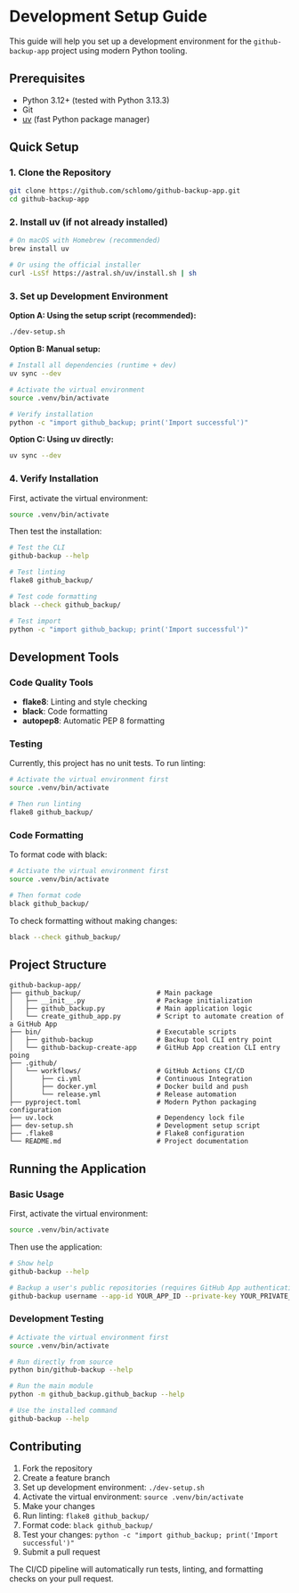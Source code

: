 # Development Setup Guide

This guide will help you set up a development environment for the `github-backup-app` project using modern Python tooling.

## Prerequisites

- Python 3.12+ (tested with Python 3.13.3)
- Git
- [uv](https://github.com/astral-sh/uv) (fast Python package manager)

## Quick Setup

### 1. Clone the Repository
```bash
git clone https://github.com/schlomo/github-backup-app.git
cd github-backup-app
```

### 2. Install uv (if not already installed)
```bash
# On macOS with Homebrew (recommended)
brew install uv

# Or using the official installer
curl -LsSf https://astral.sh/uv/install.sh | sh
```

### 3. Set up Development Environment

**Option A: Using the setup script (recommended):**
```bash
./dev-setup.sh
```

**Option B: Manual setup:**
```bash
# Install all dependencies (runtime + dev)
uv sync --dev

# Activate the virtual environment
source .venv/bin/activate

# Verify installation
python -c "import github_backup; print('Import successful')"
```

**Option C: Using uv directly:**
```bash
uv sync --dev
```

### 4. Verify Installation

First, activate the virtual environment:
```bash
source .venv/bin/activate
```

Then test the installation:
```bash
# Test the CLI
github-backup --help

# Test linting
flake8 github_backup/

# Test code formatting
black --check github_backup/

# Test import
python -c "import github_backup; print('Import successful')"
```

## Development Tools

### Code Quality Tools

- **flake8**: Linting and style checking
- **black**: Code formatting
- **autopep8**: Automatic PEP 8 formatting

### Testing

Currently, this project has no unit tests. To run linting:

```bash
# Activate the virtual environment first
source .venv/bin/activate

# Then run linting
flake8 github_backup/
```

### Code Formatting

To format code with black:
```bash
# Activate the virtual environment first
source .venv/bin/activate

# Then format code
black github_backup/
```

To check formatting without making changes:
```bash
black --check github_backup/
```

## Project Structure

```
github-backup-app/
├── github_backup/                   # Main package
│   ├── __init__.py                  # Package initialization
│   ├── github_backup.py             # Main application logic
│   └── create_github_app.py         # Script to automate creation of a GitHub App
├── bin/                             # Executable scripts
│   ├── github-backup                # Backup tool CLI entry point
│   └── github-backup-create-app     # GitHub App creation CLI entry poing
├── .github/
│   └── workflows/                   # GitHub Actions CI/CD
│       ├── ci.yml                   # Continuous Integration
│       ├── docker.yml               # Docker build and push
│       └── release.yml              # Release automation
├── pyproject.toml                   # Modern Python packaging configuration
├── uv.lock                          # Dependency lock file
├── dev-setup.sh                     # Development setup script
├── .flake8                          # Flake8 configuration
└── README.md                        # Project documentation
```

## Running the Application

### Basic Usage

First, activate the virtual environment:
```bash
source .venv/bin/activate
```

Then use the application:
```bash
# Show help
github-backup --help

# Backup a user's public repositories (requires GitHub App authentication)
github-backup username --app-id YOUR_APP_ID --private-key YOUR_PRIVATE_KEY --output-directory ./backup
```

### Development Testing
```bash
# Activate the virtual environment first
source .venv/bin/activate

# Run directly from source
python bin/github-backup --help

# Run the main module
python -m github_backup.github_backup --help

# Use the installed command
github-backup --help
```

## Contributing

1. Fork the repository
2. Create a feature branch
3. Set up development environment: `./dev-setup.sh`
4. Activate the virtual environment: `source .venv/bin/activate`
5. Make your changes
6. Run linting: `flake8 github_backup/`
7. Format code: `black github_backup/`
8. Test your changes: `python -c "import github_backup; print('Import successful')"`
9. Submit a pull request

The CI/CD pipeline will automatically run tests, linting, and formatting checks on your pull request.
